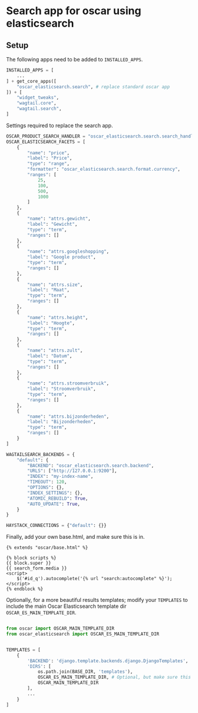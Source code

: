 Search app for oscar using elasticsearch
========================================

Setup
-----

The following apps need to be added to ``INSTALLED_APPS``.

```Python
INSTALLED_APPS = [
    ...
] + get_core_apps([
    "oscar_elasticsearch.search", # replace standard oscar app
]) + [
    "widget_tweaks",
    "wagtail.core",
    "wagtail.search",
]
```

Settings required to replace the search app.

```Python
OSCAR_PRODUCT_SEARCH_HANDLER = "oscar_elasticsearch.search.search_handlers.ProductSearchHandler"
OSCAR_ELASTICSEARCH_FACETS = [
    {
        "name": "price",
        "label": "Price",
        "type": "range",
        "formatter": "oscar_elasticsearch.search.format.currency",
        "ranges": [
            25,
            100,
            500,
            1000
        ]
    },
    {
        "name": "attrs.gewicht",
        "label": "Gewicht",
        "type": "term",
        "ranges": []
    },
    {
        "name": "attrs.googleshopping",
        "label": "Google product",
        "type": "term",
        "ranges": []
    },
    {
        "name": "attrs.size",
        "label": "Maat",
        "type": "term",
        "ranges": []
    },
    {
        "name": "attrs.height",
        "label": "Hoogte",
        "type": "term",
        "ranges": []
    },
    {
        "name": "attrs.zult",
        "label": "Datum",
        "type": "term",
        "ranges": []
    },
    {
        "name": "attrs.stroomverbruik",
        "label": "Stroomverbruik",
        "type": "term",
        "ranges": []
    },
    {
        "name": "attrs.bijzonderheden",
        "label": "Bijzonderheden",
        "type": "term",
        "ranges": []
    }
]

WAGTAILSEARCH_BACKENDS = {
    "default": {
        "BACKEND": "oscar_elasticsearch.search.backend",
        "URLS": ["http://127.0.0.1:9200"],
        "INDEX": "my-index-name",
        "TIMEOUT": 120,
        "OPTIONS": {},
        "INDEX_SETTINGS": {},
        "ATOMIC_REBUILD": True,
        "AUTO_UPDATE": True,
    }
}

HAYSTACK_CONNECTIONS = {"default": {}}
```

Finally, add your own base.html, and make sure this is in.

```
{% extends "oscar/base.html" %}

{% block scripts %}
{{ block.super }}
{{ search_form.media }}
<script>
    $('#id_q').autocomplete('{% url "search:autocomplete" %}');
</script>
{% endblock %}
```

Optionally, for a more beautiful results templates; modify your ``TEMPLATES`` to include the main Oscar Elasticsearch template dir ``OSCAR_ES_MAIN_TEMPLATE_DIR``.

```Python

from oscar import OSCAR_MAIN_TEMPLATE_DIR
from oscar_elasticsearch import OSCAR_ES_MAIN_TEMPLATE_DIR


TEMPLATES = [
    {
        'BACKEND': 'django.template.backends.django.DjangoTemplates',
        'DIRS': [
            os.path.join(BASE_DIR, 'templates'),
            OSCAR_ES_MAIN_TEMPLATE_DIR, # Optional, but make sure this is above Oscar's templates dir
            OSCAR_MAIN_TEMPLATE_DIR
        ],
        ...
    }
]
```
